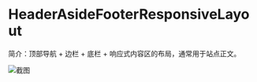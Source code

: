 # HeaderAsideFooterResponsiveLayout

简介：顶部导航 + 边栏 + 底栏 + 响应式内容区的布局，通常用于站点正文。

![截图](https://img.alicdn.com/tfs/TB16LgQmDtYBeNjy1XdXXXXyVXa-2840-1596.png)
